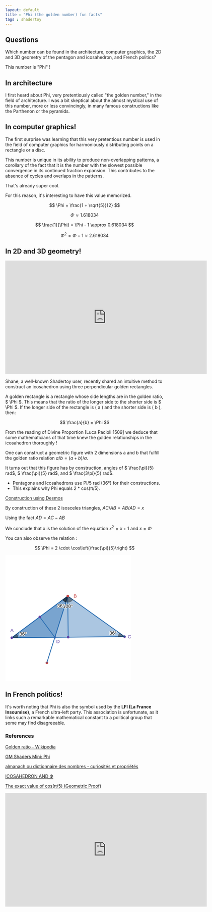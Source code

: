 ```yaml
---
layout: default
title : "Phi (the golden number) fun facts"
tags : shadertoy
---
```

## Questions

Which number can be found in the architecture, computer graphics, the 2D and 3D geometry of the pentagon and icosahedron, and French politics? 

This number is "Phi" !

## In architecture

I first heard about Phi, very pretentiously called "the golden number," in the field of architecture. I was a bit skeptical about the almost mystical use of this number, more or less convincingly, in many famous constructions like the Parthenon or the pyramids.

## In computer graphics!

The first surprise was learning that this very pretentious number is used in the field of computer graphics for harmoniously distributing points on a rectangle or a disc.

This number is unique in its ability to produce non-overlapping patterns, a corollary of the fact that it is the number with the slowest possible convergence in its continued fraction expansion. This contributes to the absence of cycles and overlaps in the patterns.

That's already super cool.

For this reason, it's interesting to have this value memorized.

$$
\Phi = \frac{1 + \sqrt{5}}{2}
$$

$$
\Phi \approx 1.618034
$$

$$
\frac{1}{\Phi} = \Phi - 1 \approx 0.618034
$$

$$
\Phi^2 = \Phi+1 \approx 2.618034
$$

## In 2D and 3D geometry!

<iframe width="640" height="360" frameborder="0" src="https://www.shadertoy.com/embed/wf23Wd?gui=true&t=10&paused=false&muted=false" allowfullscreen></iframe>

Shane, a well-known Shadertoy user, recently shared an intuitive method to construct an icosahedron using three perpendicular golden rectangles.

A golden rectangle is a rectangle whose side lengths are in the golden ratio, $ \Phi $. This means that the ratio of the longer side to the shorter side is $ \Phi $. If the longer side of the rectangle is \( a \) and the shorter side is \( b \), then:

$$
\frac{a}{b} = \Phi
$$

From the reading of Divine Proportion [Luca Pacioli 1509] we deduce that some mathematicians of that time knew the golden relationships in the icosahedron thoroughly !

One can construct a geometric figure with 2 dimensions a and b that fulfill the golden ratio relation $a/b = (a+b)/a$.

It turns out that this figure has by construction, angles of $ \frac{\pi}{5} rad$, $ \frac{\pi}{5} rad$, and $ \frac{3\pi}{5} rad$.

* Pentagons and Icosahedrons use PI/5 rad (36°) for their constructions.
* This explains why Phi equals 2 * cos(π/5).

[Construction using Desmos](https://www.desmos.com/geometry/c8ety52kpm)

By construction of these 2 isosceles triangles, $AC/AB = AB/AD = x$

Using the fact $AD = AC - AB$

We conclude that x is the solution of the equation $x^2 = x + 1$ and $x = \Phi$

You can also observe the relation : 

$$
\Phi = 2 \cdot \cos\left(\frac{\pi}{5}\right)
$$

<svg version="1.1" xmlns="http://www.w3.org/2000/svg" xmlns:xlink="http://www.w3.org/1999/xlink" width="400" height="400"><defs/><g transform="scale(1,1)"><g id="background-979cbd5e"><rect fill="white" stroke="none" x="0" y="0" width="400" height="400" class="dcg-svg-background"/></g><g id="graphpaper-979cbd5e"><g id="axis-979cbd5e"><g><g><path fill="none" stroke="rgb(0,0,0)" class="dcg-svg-tickmark" paint-order="fill stroke markers" d="" stroke-opacity="0.9" stroke-miterlimit="2" stroke-width="1.5" stroke-dasharray=""/></g></g></g></g><g id="expressions-979cbd5e"><g id="sketch-979cbd5e"><title>C</title><path fill="#6042a6" stroke="none" class="dcg-svg-point" paint-order="stroke fill markers" d=" M 383.00559285339534 258.6025560942219 A 4 4 0 1 1 383.0055908533955 258.5985560948885 Z"/></g><g id="sketch-979cbd5e"><title>A</title></g><g id="sketch-979cbd5e"><title>B</title></g><g id="sketch-979cbd5e"><title>Expression 6</title><path fill="#c74440" stroke="none" class="dcg-svg-point" paint-order="stroke fill markers" d=" M 136.06956417050904 341.42897699742963 A 4 4 0 1 1 136.06956217050922 341.42497699809627 Z"/></g><g id="sketch-979cbd5e"><title>D</title><path fill="#6042a6" stroke="none" class="dcg-svg-point" paint-order="stroke fill markers" d=" M 161.45793593833545 260.6995616973012 A 4 4 0 1 1 161.45793393833563 260.69556169796783 Z"/></g><g id="sketch-979cbd5e"><title>Expression 1</title><path fill="#2d70b3" stroke="none" class="dcg-svg-region" paint-order="stroke fill markers" d=" M 20.533953836927765 261.99558243460314 L 198.53718437769686 130.07662384978758 L 379.00559285339534 258.6025560942219 L 20.533953836927765 261.99558243460314 L 20.533953836927765 261.99558243460314" fill-opacity="0.4"/><path fill="#2d70b3" stroke="none" paint-order="stroke fill markers" d="" fill-opacity="0.4"/><g><path fill="none" stroke="#2d70b3" class="dcg-svg-curve" paint-order="fill stroke markers" d=" M 20.533953836927765 261.99558243460314 L 20.533953836927765 261.99558243460314 L 198.53718437769686 130.07662384978758 L 379.00559285339534 258.6025560942219 L 20.533953836927765 261.99558243460314" stroke-linecap="round" stroke-linejoin="round" stroke-miterlimit="10" stroke-width="2.5" stroke-dasharray=""/></g></g><g id="sketch-979cbd5e"><title>Expression 1</title><path fill="#2d70b3" stroke="none" class="dcg-svg-region" paint-order="stroke fill markers" d=" M 198.53718437769686 130.07662384978758 L 157.45793593833545 260.6995616973012 L 20.533953836927765 261.99558243460314 L 198.53718437769686 130.07662384978758 L 198.53718437769686 130.07662384978758" fill-opacity="0.4"/><path fill="#2d70b3" stroke="none" paint-order="stroke fill markers" d="" fill-opacity="0.4"/><g><path fill="none" stroke="#2d70b3" class="dcg-svg-curve" paint-order="fill stroke markers" d=" M 198.53718437769686 130.07662384978758 L 198.53718437769686 130.07662384978758 L 157.45793593833545 260.6995616973012 L 20.533953836927765 261.99558243460314 L 198.53718437769686 130.07662384978758" stroke-linecap="round" stroke-linejoin="round" stroke-miterlimit="10" stroke-width="2.5" stroke-dasharray=""/></g></g><g id="sketch-979cbd5e"><title>Expression 1</title><path fill="#2d70b3" stroke="none" paint-order="stroke fill markers" d="" fill-opacity="0.4"/><g><path fill="none" stroke="#2d70b3" class="dcg-svg-curve" paint-order="fill stroke markers" d=" M 198.53718437769686 130.07662384978758 L 132.06956417050904 341.42897699742963" stroke-linecap="round" stroke-linejoin="round" stroke-miterlimit="10" stroke-width="2.5" stroke-dasharray=""/></g></g><g id="sketch-979cbd5e"><title>Expression 1</title><path fill="#2d70b3" stroke="none" paint-order="stroke fill markers" d="" fill-opacity="0.4"/><g><path fill="none" stroke="#2d70b3" class="dcg-svg-curve" paint-order="fill stroke markers" d=" M 109.53556910731231 196.03610314219537 L 157.45793593833545 260.6995616973012" stroke-linecap="round" stroke-linejoin="round" stroke-miterlimit="10" stroke-width="2.5" stroke-dasharray=""/></g></g><g id="sketch-979cbd5e"><title>Expression 1</title><path fill="#2d70b3" stroke="none" paint-order="stroke fill markers" d="" fill-opacity="0.4"/><g><path fill="none" stroke="#2d70b3" class="dcg-svg-curve" paint-order="fill stroke markers" d=" M 199.76977334516155 260.29906926441254 L 198.53718437769686 130.07662384978758" stroke-linecap="round" stroke-linejoin="round" stroke-miterlimit="10" stroke-width="2.5" stroke-dasharray=""/></g></g><g id="sketch-979cbd5e"><title>Expression 1</title><path fill="#000000" stroke="none" paint-order="stroke fill markers" d="" fill-opacity="0.4"/><g><path fill="#000000" stroke="none" class="dcg-svg-curve" paint-order="stroke fill markers" d=" M 20.533953836927765 261.99558243460314 L 40.533057986142566 261.80628576569933 L 40.533057986142566 261.80628576569933 A 19.99999999999997 20 0 0 0 36.6023031756273 250.0872597345117 L 20.533953836927765 261.99558243460314" fill-opacity="0.4"/><path fill="none" stroke="#000000" class="dcg-svg-curve" paint-order="fill stroke markers" d=" M 40.533057986142566 261.80628576569933 A 19.99999999999997 20 0 0 0 36.6023031756273 250.0872597345117 M 50.532610060749974 261.71163743124737 L 20.533953836927765 261.99558243460314 L 44.636477844977065 244.13309838446594" stroke-linecap="round" stroke-linejoin="round" stroke-miterlimit="10" stroke-width="1.5" stroke-dasharray="" stroke-opacity="0.2"/></g></g><g id="sketch-979cbd5e"><title>Expression 1</title><path fill="#000000" stroke="none" paint-order="stroke fill markers" d="" fill-opacity="0.4"/><g><path fill="#000000" stroke="none" class="dcg-svg-curve" paint-order="stroke fill markers" d=" M 198.53718437769686 130.07662384978758 L 182.46883503899733 141.98494654987903 L 182.46883503899733 141.98494654987903 A 19.99999999999997 20 0 0 0 214.82806529697592 141.6786581056355 L 198.53718437769686 130.07662384978758" fill-opacity="0.4"/><path fill="none" stroke="#000000" class="dcg-svg-curve" paint-order="fill stroke markers" d=" M 182.46883503899733 141.98494654987903 A 19.99999999999997 20 0 0 0 214.82806529697592 141.6786581056355 M 174.43466036964756 147.93910789992478 L 198.53718437769686 130.07662384978758 L 222.97350575661545 147.47967523355945" stroke-linecap="round" stroke-linejoin="round" stroke-miterlimit="10" stroke-width="1.5" stroke-dasharray="" stroke-opacity="0.2"/></g></g><g id="sketch-979cbd5e"><title>Expression 1</title><path fill="#000000" stroke="none" paint-order="stroke fill markers" d="" fill-opacity="0.4"/><g><path fill="#000000" stroke="none" class="dcg-svg-curve" paint-order="stroke fill markers" d=" M 379.00559285339534 258.6025560942219 L 362.7147119341163 247.00052183837397 L 362.7147119341163 247.00052183837397 A 19.99999999999997 20 0 0 0 359.0064887041805 258.7918527631257 L 379.00559285339534 258.6025560942219" fill-opacity="0.4"/><path fill="none" stroke="#000000" class="dcg-svg-curve" paint-order="fill stroke markers" d=" M 362.7147119341163 247.00052183837397 A 19.99999999999997 20 0 0 0 359.0064887041805 258.7918527631257 M 354.56927147447675 241.19950471045 L 379.00559285339534 258.6025560942219 L 349.00693662957315 258.8865010975776" stroke-linecap="round" stroke-linejoin="round" stroke-miterlimit="10" stroke-width="1.5" stroke-dasharray="" stroke-opacity="0.2"/></g></g><g id="sketch-979cbd5e"><title>Expression 1</title><path fill="#000000" stroke="none" paint-order="stroke fill markers" d="" fill-opacity="0.4"/><g><path fill="#000000" stroke="none" class="dcg-svg-curve" paint-order="stroke fill markers" d=" M 198.53718437769686 130.07662384978758 L 192.53715315378892 149.15539805863364 L 192.53715315378892 149.15539805863364 A 19.99999999999997 20 0 0 1 182.46883503899733 141.98494654987903 L 198.53718437769686 130.07662384978758" fill-opacity="0.4"/><path fill="none" stroke="#000000" class="dcg-svg-curve" paint-order="fill stroke markers" d=" M 192.53715315378892 149.15539805863364 A 19.99999999999997 20 0 0 1 182.46883503899733 141.98494654987903 M 189.53713754183494 158.69478516305668 L 198.53718437769686 130.07662384978758 L 174.43466036964756 147.93910789992475" stroke-linecap="round" stroke-linejoin="round" stroke-miterlimit="10" stroke-width="1.5" stroke-dasharray="" stroke-opacity="0.2"/></g></g><g id="sketch-979cbd5e"><title>Expression 1</title><path fill="#c74440" stroke="none" class="dcg-svg-point" paint-order="stroke fill markers" d=" M 202.53718437769686 130.07662384978758 A 4 4 0 1 1 202.53718237769704 130.07262385045425 Z"/></g><g id="sketch-979cbd5e"><title>Expression 1</title><path fill="#6042a6" stroke="none" class="dcg-svg-point" paint-order="stroke fill markers" d=" M 113.53556910731231 196.03610314219537 A 4 4 0 1 1 113.53556710731247 196.03210314286204 Z"/></g><g id="sketch-979cbd5e"><title>Expression 1</title><path fill="#6042a6" stroke="none" class="dcg-svg-point" paint-order="stroke fill markers" d=" M 203.76977334516155 260.29906926441254 A 4 4 0 1 1 203.76977134516173 260.2950692650792 Z"/></g></g><g id="labels-979cbd5e"><g transform="rotate(0,0,0) translate(389,251)"><g class="dcg-svg-label"><text fill="none" stroke="#FFF" font-family="arial, sans-serif" font-size="15.4px" font-style="normal" font-weight="400" text-decoration="normal" x="0" y="12.4888" text-anchor="start" stroke-linecap="round" stroke-linejoin="round" stroke-miterlimit="2" stroke-width="3" stroke-dasharray="">C</text><text fill="rgb(96, 66, 166)" stroke="none" font-family="arial, sans-serif" font-size="15.4px" font-style="normal" font-weight="400" text-decoration="normal" x="0" y="12.4888" text-anchor="start">C</text></g></g><g transform="rotate(0,0,0) translate(16,231)"><g class="dcg-svg-label"><text fill="none" stroke="#FFF" font-family="arial, sans-serif" font-size="15.4px" font-style="normal" font-weight="400" text-decoration="normal" x="0" y="12.4888" text-anchor="start" stroke-linecap="round" stroke-linejoin="round" stroke-miterlimit="2" stroke-width="3" stroke-dasharray="">A</text><text fill="rgb(96, 66, 166)" stroke="none" font-family="arial, sans-serif" font-size="15.4px" font-style="normal" font-weight="400" text-decoration="normal" x="0" y="12.4888" text-anchor="start">A</text></g></g><g transform="rotate(0,0,0) translate(217,122)"><g class="dcg-svg-label"><text fill="none" stroke="#FFF" font-family="arial, sans-serif" font-size="15.4px" font-style="normal" font-weight="400" text-decoration="normal" x="0" y="12.4888" text-anchor="start" stroke-linecap="round" stroke-linejoin="round" stroke-miterlimit="2" stroke-width="3" stroke-dasharray="">B</text><text fill="rgb(199, 68, 64)" stroke="none" font-family="arial, sans-serif" font-size="15.4px" font-style="normal" font-weight="400" text-decoration="normal" x="0" y="12.4888" text-anchor="start">B</text></g></g><g transform="rotate(0,0,0) translate(162,266)"><g class="dcg-svg-label"><text fill="none" stroke="#FFF" font-family="arial, sans-serif" font-size="15.4px" font-style="normal" font-weight="400" text-decoration="normal" x="0" y="12.4888" text-anchor="start" stroke-linecap="round" stroke-linejoin="round" stroke-miterlimit="2" stroke-width="3" stroke-dasharray="">D</text><text fill="rgb(96, 66, 166)" stroke="none" font-family="arial, sans-serif" font-size="15.4px" font-style="normal" font-weight="400" text-decoration="normal" x="0" y="12.4888" text-anchor="start">D</text></g></g><g transform="rotate(0,0,0) translate(45,242)"><g class="dcg-svg-label"><text fill="none" stroke="#FFF" font-family="arial, sans-serif" font-size="15.4px" font-style="normal" font-weight="400" text-decoration="normal" x="0" y="12.4888" text-anchor="start" stroke-linecap="round" stroke-linejoin="round" stroke-miterlimit="2" stroke-width="3" stroke-dasharray="">36°</text><text fill="rgb(0, 0, 0)" stroke="none" font-family="arial, sans-serif" font-size="15.4px" font-style="normal" font-weight="400" text-decoration="normal" x="0" y="12.4888" text-anchor="start">36°</text></g></g><g transform="rotate(0,0,0) translate(183,154)"><g class="dcg-svg-label"><text fill="none" stroke="#FFF" font-family="arial, sans-serif" font-size="15.4px" font-style="normal" font-weight="400" text-decoration="normal" x="0" y="12.4888" text-anchor="start" stroke-linecap="round" stroke-linejoin="round" stroke-miterlimit="2" stroke-width="3" stroke-dasharray="">108°</text><text fill="rgb(0, 0, 0)" stroke="none" font-family="arial, sans-serif" font-size="15.4px" font-style="normal" font-weight="400" text-decoration="normal" x="0" y="12.4888" text-anchor="start">108°</text></g></g><g transform="rotate(0,0,0) translate(331,239)"><g class="dcg-svg-label"><text fill="none" stroke="#FFF" font-family="arial, sans-serif" font-size="15.4px" font-style="normal" font-weight="400" text-decoration="normal" x="0" y="12.4888" text-anchor="start" stroke-linecap="round" stroke-linejoin="round" stroke-miterlimit="2" stroke-width="3" stroke-dasharray="">36°</text><text fill="rgb(0, 0, 0)" stroke="none" font-family="arial, sans-serif" font-size="15.4px" font-style="normal" font-weight="400" text-decoration="normal" x="0" y="12.4888" text-anchor="start">36°</text></g></g><g transform="rotate(0,0,0) translate(165,153)"><g class="dcg-svg-label"><text fill="none" stroke="#FFF" font-family="arial, sans-serif" font-size="15.4px" font-style="normal" font-weight="400" text-decoration="normal" x="0" y="12.4888" text-anchor="start" stroke-linecap="round" stroke-linejoin="round" stroke-miterlimit="2" stroke-width="3" stroke-dasharray="">36°</text><text fill="rgb(0, 0, 0)" stroke="none" font-family="arial, sans-serif" font-size="15.4px" font-style="normal" font-weight="400" text-decoration="normal" x="0" y="12.4888" text-anchor="start">36°</text></g></g></g><path fill="#6042a6" stroke="none" class="dcg-svg-point" paint-order="stroke fill markers" d=" M 24.533953836927765 261.99558243460314 A 4 4 0 1 1 24.533951836927933 261.9915824352698 Z"/><path fill="#c74440" stroke="none" class="dcg-svg-point" paint-order="stroke fill markers" d=" M 202.53718437769686 130.07662384978758 A 4 4 0 1 1 202.53718237769704 130.07262385045425 Z"/><g id="labels-979cbd5e"/></g></svg>

## In French politics!

It's worth noting that Phi is also the symbol used by the **LFI (La France Insoumise)**, a French ultra-left party. This association is unfortunate, as it links such a remarkable mathematical constant to a political group that some may find disagreeable.

### References 

[Golden ratio - Wikipedia](https://en.wikipedia.org/wiki/Golden_ratio)

[GM Shaders Mini: Phi](https://open.substack.com/pub/xordev/p/phi?r=2ib59b&utm_campaign=post&utm_medium=email)

[almanach ou dictionnaire des nombres - curiosités et propriétés](http://villemin.gerard.free.fr/)

[ICOSAHEDRON AND Ф](http://www.polyhedra-world.nc/stuff/gold_icosahedron.pdf)

[The exact value of cos(π/5) (Geometric Proof)](https://www.youtube.com/watch?v=NKhvO1uVvEM)

<iframe width="640" height="360" frameborder="0" src="https://www.shadertoy.com/embed/Wlcfz4?gui=false&t=10&paused=false&muted=false" allowfullscreen></iframe>
